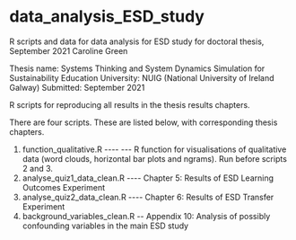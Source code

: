 # data_analysis_ESD_study
R scripts and data for data analysis for ESD study for doctoral thesis, September 2021
Caroline Green

Thesis name: Systems Thinking and System Dynamics Simulation for Sustainability Education
University: NUIG (National University of Ireland Galway)
Submitted: September 2021

R scripts for reproducing all results in the thesis results chapters.

There are four scripts. These are listed below, with corresponding thesis chapters.

1. function_qualitative.R ---- ---  R function for visualisations of qualitative data (word clouds, horizontal bar plots and ngrams). Run before scripts 2 and 3.
2. analyse_quiz1_data_clean.R ----	Chapter 5: Results of ESD Learning Outcomes Experiment
3. analyse_quiz2_data_clean.R ----  Chapter 6: Results of ESD Transfer Experiment
4. background_variables_clean.R	--  Appendix 10: Analysis of possibly confounding variables in the main ESD study
